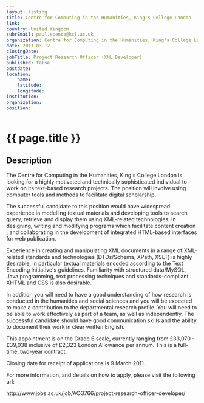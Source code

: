 ```yaml
---
layout: listing
title: Centre for Computing in the Humanities, King's College London - Project Research Officer (XML Developer)
link:
country: United Kingdom
subrEmail: paul.spence@kcl.ac.uk
organization: Centre for Computing in the Humanities, King's College London 
date: 2011-03-12
closingDate: 
jobTitle: Project Research Officer (XML Developer)
published: false
postdate:
location:
    name: 
    latitude: 
    longitude: 
institution: 
organization: 
position: 
--- 
```



# {{ page.title }}

## Description

<p>The Centre for Computing in the Humanities, King's College London is looking for a highly motivated and technically sophisticated individual to work on its text-based research projects. The position will involve using computer tools and methods to facilitate digital scholarship.</p>

<p>The successful candidate to this position would have widespread experience in modelling textual materials and developing tools to search, query, retrieve and display them using XML-related technologies; in designing, writing and modifying programs which facilitate content creation ; and collaborating in the development of integrated HTML-based interfaces for web publication.</p>

<p>Experience in creating and manipulating XML documents in a range of XML-related standards and technologies (DTDs/Schema, XPath, XSLT) is highly desirable, in particular textual materials encoded according to the Text Encoding Initiative's guidelines. Familiarity with structured data/MySQL, Java programming, text processing techniques and standards-compliant XHTML and CSS is also desirable.</p>

<p>In addition you will need to have a good understanding of how research is conducted in the humanities and social sciences and you will be expected to make a contribution to the departmental research profile. You will need to be able to work effectively as part of a team, as well as independently. The successful candidate should have good communication skills and the ability to document their work in clear written English.</p>

<p>This appointment is on the Grade 6 scale, currently ranging from £33,070 - £39,038 inclusive of £2,323 London Allowance per annum. This is a full-time, two-year contract.</p>

<p>Closing date for receipt of applications is 9 March 2011.</p>

<p>For more information, and details on how to apply, please visit the following url:</p>

<p>http://www.jobs.ac.uk/job/ACG766/project-research-officer-developer/</p>


